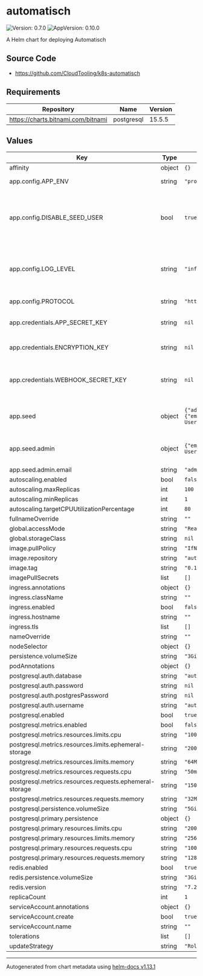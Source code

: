 # automatisch

![Version: 0.7.0](https://img.shields.io/badge/Version-0.7.0-informational?style=flat-square) ![AppVersion: 0.10.0](https://img.shields.io/badge/AppVersion-0.10.0-informational?style=flat-square)

A Helm chart for deploying Automatisch

## Source Code

* <https://github.com/CloudTooling/k8s-automatisch>

## Requirements

| Repository | Name | Version |
|------------|------|---------|
| https://charts.bitnami.com/bitnami | postgresql | 15.5.5 |

## Values

| Key | Type | Default | Description |
|-----|------|---------|-------------|
| affinity | object | `{}` |  |
| app.config.APP_ENV | string | `"production"` | Automatisch Environment |
| app.config.DISABLE_SEED_USER | bool | `true` | Don't use hardcoded initial admin user by default, see [here](https://automatisch.co/docs/advanced-configuration#disable-seed-user) for more information |
| app.config.LOG_LEVEL | string | `"info"` | Can be used to configure log level such as error, warn, info, http, debug |
| app.config.PROTOCOL | string | `"http"` | HTTP Protocol |
| app.credentials.APP_SECRET_KEY | string | `nil` | Secret Key to authenticate the user |
| app.credentials.ENCRYPTION_KEY | string | `nil` | Encryption Key to store credentials |
| app.credentials.WEBHOOK_SECRET_KEY | string | `nil` | Webhook Secret Key to verify webhook requests |
| app.seed | object | `{"admin":{"email":"admin@automatisch.io","fullName":"Admin User"}}` | Seed configuration, only done once! |
| app.seed.admin | object | `{"email":"admin@automatisch.io","fullName":"Admin User"}` | admin user to configure during installation |
| app.seed.admin.email | string | `"admin@automatisch.io"` | Admin User |
| autoscaling.enabled | bool | `false` |  |
| autoscaling.maxReplicas | int | `100` |  |
| autoscaling.minReplicas | int | `1` |  |
| autoscaling.targetCPUUtilizationPercentage | int | `80` |  |
| fullnameOverride | string | `""` |  |
| global.accessMode | string | `"ReadWriteOnce"` |  |
| global.storageClass | string | `nil` |  |
| image.pullPolicy | string | `"IfNotPresent"` |  |
| image.repository | string | `"automatischio/automatisch"` |  |
| image.tag | string | `"0.12.0"` |  |
| imagePullSecrets | list | `[]` |  |
| ingress.annotations | object | `{}` |  |
| ingress.className | string | `""` |  |
| ingress.enabled | bool | `false` |  |
| ingress.hostname | string | `""` |  |
| ingress.tls | list | `[]` |  |
| nameOverride | string | `""` |  |
| nodeSelector | object | `{}` |  |
| persistence.volumeSize | string | `"3Gi"` |  |
| podAnnotations | object | `{}` |  |
| postgresql.auth.database | string | `"automatisch"` |  |
| postgresql.auth.password | string | `nil` |  |
| postgresql.auth.postgresPassword | string | `nil` |  |
| postgresql.auth.username | string | `"automatischUser"` |  |
| postgresql.enabled | bool | `true` |  |
| postgresql.metrics.enabled | bool | `false` |  |
| postgresql.metrics.resources.limits.cpu | string | `"100m"` |  |
| postgresql.metrics.resources.limits.ephemeral-storage | string | `"200Mi"` |  |
| postgresql.metrics.resources.limits.memory | string | `"64Mi"` |  |
| postgresql.metrics.resources.requests.cpu | string | `"50m"` |  |
| postgresql.metrics.resources.requests.ephemeral-storage | string | `"150Mi"` |  |
| postgresql.metrics.resources.requests.memory | string | `"32Mi"` |  |
| postgresql.persistence.volumeSize | string | `"5Gi"` |  |
| postgresql.primary.persistence | object | `{}` |  |
| postgresql.primary.resources.limits.cpu | string | `"200m"` |  |
| postgresql.primary.resources.limits.memory | string | `"256Mi"` |  |
| postgresql.primary.resources.requests.cpu | string | `"100m"` |  |
| postgresql.primary.resources.requests.memory | string | `"128Mi"` |  |
| redis.enabled | bool | `true` |  |
| redis.persistence.volumeSize | string | `"3Gi"` |  |
| redis.version | string | `"7.2.2"` |  |
| replicaCount | int | `1` |  |
| serviceAccount.annotations | object | `{}` |  |
| serviceAccount.create | bool | `true` |  |
| serviceAccount.name | string | `""` |  |
| tolerations | list | `[]` |  |
| updateStrategy | string | `"RollingUpdate"` | Update policy |

----------------------------------------------
Autogenerated from chart metadata using [helm-docs v1.13.1](https://github.com/norwoodj/helm-docs/releases/v1.13.1)
